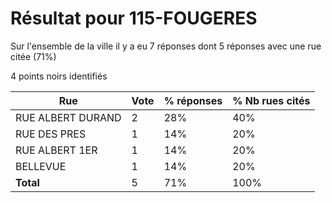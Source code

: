 # Résultat pour 115-FOUGERES

Sur l'ensemble de la ville il y a eu 7 réponses dont 5 réponses avec une rue citée (71%)

4 points noirs identifiés

| Rue | Vote | % réponses | % Nb rues cités|
|-----|------|------------|----------------|
| RUE ALBERT DURAND | 2 | 28% | 40%|
| RUE DES PRES | 1 | 14% | 20%|
| RUE ALBERT 1ER | 1 | 14% | 20%|
| BELLEVUE | 1 | 14% | 20%|
| **Total** | 5 | 71% | 100%|
